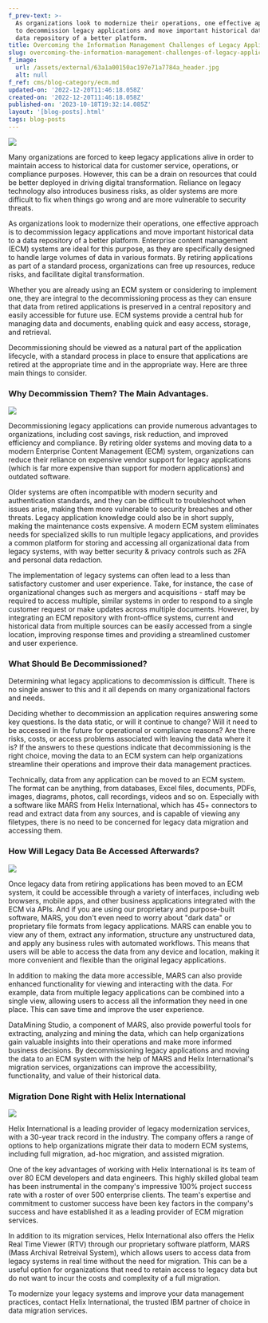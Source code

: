 ```yaml
---
f_prev-text: >-
  As organizations look to modernize their operations, one effective approach is
  to decommission legacy applications and move important historical data to a
  data repository of a better platform. 
title: Overcoming the Information Management Challenges of Legacy Applications
slug: overcoming-the-information-management-challenges-of-legacy-applications
f_image:
  url: /assets/external/63a1a00150ac197e71a7784a_header.jpg
  alt: null
f_ref: cms/blog-category/ecm.md
updated-on: '2022-12-20T11:46:18.058Z'
created-on: '2022-12-20T11:46:18.058Z'
published-on: '2023-10-18T19:32:14.085Z'
layout: '[blog-posts].html'
tags: blog-posts
---
```


![](/assets/external/63a1a00150ac197e71a7784a_header.jpg)

Many organizations are forced to keep legacy applications alive in order to maintain access to historical data for customer service, operations, or compliance purposes. However, this can be a drain on resources that could be better deployed in driving digital transformation. Reliance on legacy technology also introduces business risks, as older systems are more difficult to fix when things go wrong and are more vulnerable to security threats.

As organizations look to modernize their operations, one effective approach is to decommission legacy applications and move important historical data to a data repository of a better platform. Enterprise content management (ECM) systems are ideal for this purpose, as they are specifically designed to handle large volumes of data in various formats. By retiring applications as part of a standard process, organizations can free up resources, reduce risks, and facilitate digital transformation.

Whether you are already using an ECM system or considering to implement one, they are integral to the decommissioning process as they can ensure that data from retired applications is preserved in a central repository and easily accessible for future use. ECM systems provide a central hub for managing data and documents, enabling quick and easy access, storage, and retrieval. 

Decommissioning should be viewed as a natural part of the application lifecycle, with a standard process in place to ensure that applications are retired at the appropriate time and in the appropriate way. Here are three main things to consider.

### Why Decommission Them? The Main Advantages.

![](/assets/external/63a1a068edec0d84d0293635_in-01.jpg)

Decommissioning legacy applications can provide numerous advantages to organizations, including cost savings, risk reduction, and improved efficiency and compliance. By retiring older systems and moving data to a modern Enterprise Content Management (ECM) system, organizations can reduce their reliance on expensive vendor support for legacy applications (which is far more expensive than support for modern applications) and outdated software.

Older systems are often incompatible with modern security and authentication standards, and they can be difficult to troubleshoot when issues arise, making them more vulnerable to security breaches and other threats. Legacy application knowledge could also be in short supply, making the maintenance costs expensive. A modern ECM system eliminates needs for specialized skills to run multiple legacy applications, and provides a common platform for storing and accessing all organizational data from legacy systems, with way better security & privacy controls such as 2FA and personal data redaction. 

The implementation of legacy systems can often lead to a less than satisfactory customer and user experience. Take, for instance, the case of organizational changes such as mergers and acquisitions - staff may be required to access multiple, similar systems in order to respond to a single customer request or make updates across multiple documents. However, by integrating an ECM repository with front-office systems, current and historical data from multiple sources can be easily accessed from a single location, improving response times and providing a streamlined customer and user experience.

### What Should Be Decommissioned?

Determining what legacy applications to decommission is difficult. There is no single answer to this and it all depends on many organizational factors and needs.

Deciding whether to decommission an application requires answering some key questions. Is the data static, or will it continue to change? Will it need to be accessed in the future for operational or compliance reasons? Are there risks, costs, or access problems associated with leaving the data where it is? If the answers to these questions indicate that decommissioning is the right choice, moving the data to an ECM system can help organizations streamline their operations and improve their data management practices.

Technically, data from any application can be moved to an ECM system. The format can be anything, from databases, Excel files, documents, PDFs, images, diagrams, photos, call recordings, videos and so on. Especially with a software like MARS from Helix International, which has 45+ connectors to read and extract data from any sources, and is capable of viewing any filetypes, there is no need to be concerned for legacy data migration and accessing them.

### How Will Legacy Data Be Accessed Afterwards?

![](/assets/external/63a1a0816913457ab3124b2d_in-02.jpg)

Once legacy data from retiring applications has been moved to an ECM system, it could be accessible through a variety of interfaces, including web browsers, mobile apps, and other business applications integrated with the ECM via APIs. And if you are using our proprietary and purpose-built software, MARS, you don't even need to worry about "dark data" or proprietary file formats from legacy applications. MARS can enable you to view any of them, extract any information, structure any unstructured data, and apply any business rules with automated workflows. This means that users will be able to access the data from any device and location, making it more convenient and flexible than the original legacy applications.

In addition to making the data more accessible, MARS can also provide enhanced functionality for viewing and interacting with the data. For example, data from multiple legacy applications can be combined into a single view, allowing users to access all the information they need in one place. This can save time and improve the user experience.

DataMining Studio, a component of MARS, also provide powerful tools for extracting, analyzing and mining the data, which can help organizations gain valuable insights into their operations and make more informed business decisions. By decommissioning legacy applications and moving the data to an ECM system with the help of MARS and Helix International's migration services, organizations can improve the accessibility, functionality, and value of their historical data.

### Migration Done Right with Helix International

![](/assets/external/63a1a05337e85e3dfb76171b_in-03.jpg)

Helix International is a leading provider of legacy modernization services, with a 30-year track record in the industry. The company offers a range of options to help organizations migrate their data to modern ECM systems, including full migration, ad-hoc migration, and assisted migration.

One of the key advantages of working with Helix International is its team of over 80 ECM developers and data engineers. This highly skilled global team has been instrumental in the company's impressive 100% project success rate with a roster of over 500 enterprise clients. The team's expertise and commitment to customer success have been key factors in the company's success and have established it as a leading provider of ECM migration services.

In addition to its migration services, Helix International also offers the Helix Real Time Viewer (RTV) through our proprietary software platform, MARS (Mass Archival Retreival System), which allows users to access data from legacy systems in real time without the need for migration. This can be a useful option for organizations that need to retain access to legacy data but do not want to incur the costs and complexity of a full migration.

To modernize your legacy systems and improve your data management practices, contact Helix International, the trusted IBM partner of choice in data migration services.

‍
